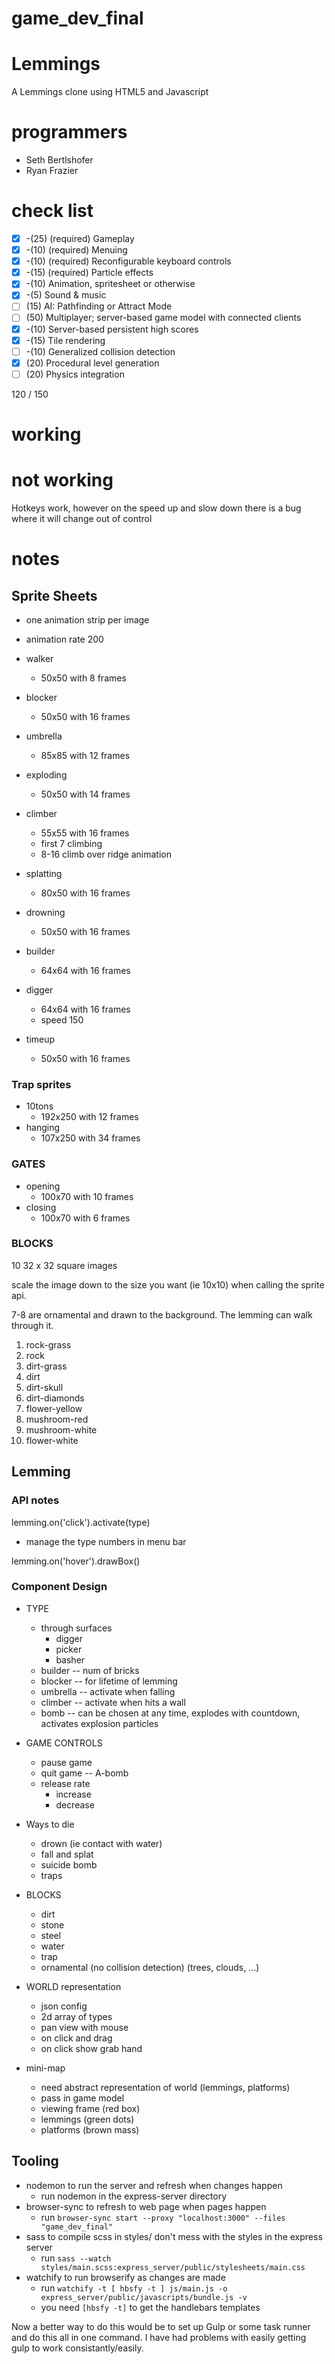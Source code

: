 # game_dev_final
# Lemmings

A Lemmings clone using HTML5 and Javascript

# programmers
 - Seth Bertlshofer
 - Ryan Frazier

# check list
- [x] -(25) (required) Gameplay
- [x] -(10) (required) Menuing
- [x] -(10) (required) Reconfigurable keyboard controls
- [x] -(15) (required) Particle effects
- [x] -(10) Animation, spritesheet or otherwise
- [x] -(5) Sound & music
- [ ] (15) AI: Pathfinding or Attract Mode
- [ ] (50) Multiplayer; server-based game model with connected clients
- [x] -(10) Server-based persistent high scores
- [x] -(15) Tile rendering
- [ ] -(10) Generalized collision detection
- [x] (20) Procedural level generation
- [ ] (20) Physics integration

120 / 150

# working


# not working
Hotkeys work, however on the speed up and slow down there is a bug where it will change out of control

# notes

## Sprite Sheets

- one animation strip per image
- animation rate 200

- walker
  - 50x50 with 8 frames
- blocker
  - 50x50 with 16 frames
- umbrella
  - 85x85 with 12 frames
- exploding
  - 50x50 with 14 frames
- climber
  - 55x55 with 16 frames
  - first 7 climbing
  - 8-16 climb over ridge animation
- splatting
  - 80x50 with 16 frames
- drowning
  - 50x50 with 16 frames
- builder
  - 64x64 with 16 frames
- digger
  - 64x64 with 16 frames
  - speed 150
- timeup
  - 50x50 with 16 frames

### Trap sprites

- 10tons
  - 192x250 with 12 frames
- hanging
  - 107x250 with 34 frames

### GATES

- opening
  - 100x70 with 10 frames
- closing
  - 100x70 with 6 frames

### BLOCKS

10 32 x 32 square images

scale the image down to the size you want (ie 10x10) when calling the sprite api.

7-8 are ornamental and drawn to the background. The lemming can walk through it.

1. rock-grass
2. rock
3. dirt-grass
4. dirt
5. dirt-skull
6. dirt-diamonds
7. flower-yellow
8. mushroom-red
9. mushroom-white
10. flower-white

## Lemming

### API notes

lemming.on('click').activate(type)

  - manage the type numbers in menu bar

lemming.on('hover').drawBox()

### Component Design

- TYPE
  - through surfaces
    - digger
    - picker
    - basher
  - builder -- num of bricks
  - blocker -- for lifetime of lemming
  - umbrella -- activate when falling
  - climber -- activate when hits a wall
  - bomb -- can be chosen at any time, explodes with countdown, activates explosion particles

- GAME CONTROLS
  - pause game
  - quit game -- A-bomb
  - release rate
    - increase
    - decrease

- Ways to die
  - drown (ie contact with water)
  - fall and splat
  - suicide bomb
  - traps

- BLOCKS
  - dirt
  - stone
  - steel
  - water
  - trap
  - ornamental (no collision detection) (trees, clouds, ...)

- WORLD representation
  - json config
  - 2d array of types
  - pan view with mouse
  - on click and drag
  - on click show grab hand

- mini-map
  - need abstract representation of world (lemmings, platforms)
  - pass in game model
  - viewing frame (red box)
  - lemmings (green dots)
  - platforms (brown mass)

## Tooling

- nodemon to run the server and refresh when changes happen
  - run nodemon in the express-server directory
- browser-sync to refresh to web page when pages happen
  - run `browser-sync start --proxy "localhost:3000" --files "game_dev_final"`
- sass to compile scss in styles/ don't mess with the styles in the express server
  - run `sass --watch styles/main.scss:express_server/public/stylesheets/main.css`
- watchify to run browserify as changes are made
  - run `watchify -t [ hbsfy -t ] js/main.js -o express_server/public/javascripts/bundle.js -v`
  - you need `[hbsfy -t]` to get the handlebars templates

Now a better way to do this would be to set up Gulp or some task runner and do this all in one command. I have had problems with easily getting gulp to work consistantly/easily.
